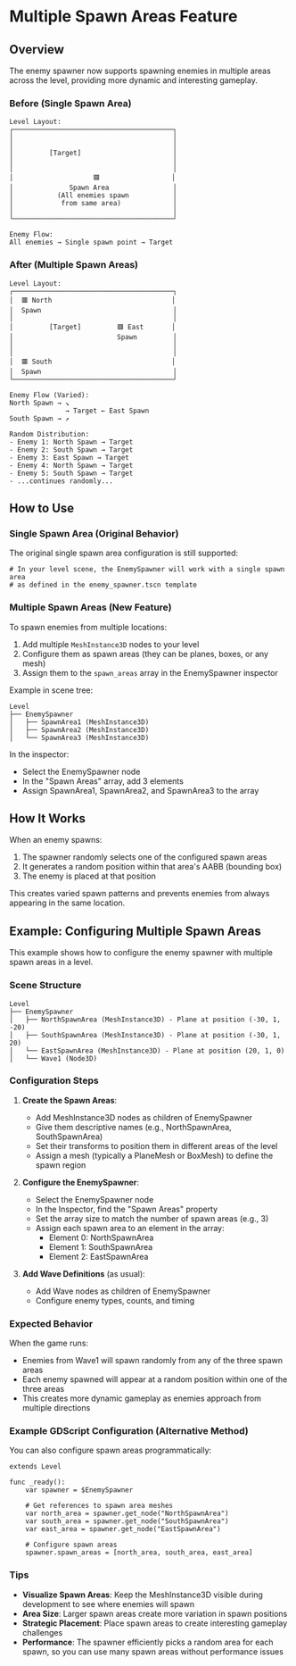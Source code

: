 # Multiple Spawn Areas Feature

## Overview

The enemy spawner now supports spawning enemies in multiple areas across the level, providing more dynamic and interesting gameplay.


### Before (Single Spawn Area)

```
Level Layout:
┌────────────────────────────────────────┐
│                                        │
│                                        │
│         [Target]                       │
│                                        │
│                                        │
│                    🟥                  │
│              Spawn Area                │
│           (All enemies spawn           │
│            from same area)             │
│                                        │
└────────────────────────────────────────┘

Enemy Flow:
All enemies → Single spawn point → Target
```

### After (Multiple Spawn Areas)

```
Level Layout:
┌────────────────────────────────────────┐
│  🟥 North                              │
│  Spawn                                 │
│                                        │
│         [Target]         🟥 East       │
│                          Spawn         │
│                                        │
│                                        │
│  🟥 South                              │
│  Spawn                                 │
└────────────────────────────────────────┘

Enemy Flow (Varied):
North Spawn → ↘
              → Target ← East Spawn
South Spawn → ↗

Random Distribution:
- Enemy 1: North Spawn → Target
- Enemy 2: South Spawn → Target  
- Enemy 3: East Spawn → Target
- Enemy 4: North Spawn → Target
- Enemy 5: South Spawn → Target
- ...continues randomly...
```

## How to Use

### Single Spawn Area (Original Behavior)

The original single spawn area configuration is still supported:

```gdscript
# In your level scene, the EnemySpawner will work with a single spawn area
# as defined in the enemy_spawner.tscn template
```

### Multiple Spawn Areas (New Feature)

To spawn enemies from multiple locations:

1. Add multiple `MeshInstance3D` nodes to your level
2. Configure them as spawn areas (they can be planes, boxes, or any mesh)
3. Assign them to the `spawn_areas` array in the EnemySpawner inspector

Example in scene tree:
```
Level
├── EnemySpawner
│   ├── SpawnArea1 (MeshInstance3D)
│   ├── SpawnArea2 (MeshInstance3D)
│   └── SpawnArea3 (MeshInstance3D)
```

In the inspector:
- Select the EnemySpawner node
- In the "Spawn Areas" array, add 3 elements
- Assign SpawnArea1, SpawnArea2, and SpawnArea3 to the array

## How It Works

When an enemy spawns:
1. The spawner randomly selects one of the configured spawn areas
2. It generates a random position within that area's AABB (bounding box)
3. The enemy is placed at that position

This creates varied spawn patterns and prevents enemies from always appearing in the same location.

## Example: Configuring Multiple Spawn Areas

This example shows how to configure the enemy spawner with multiple spawn areas in a level.

### Scene Structure

```
Level
├── EnemySpawner
│   ├── NorthSpawnArea (MeshInstance3D) - Plane at position (-30, 1, -20)
│   ├── SouthSpawnArea (MeshInstance3D) - Plane at position (-30, 1, 20)
│   └── EastSpawnArea (MeshInstance3D) - Plane at position (20, 1, 0)
│   └── Wave1 (Node3D)
```

### Configuration Steps

1. **Create the Spawn Areas**:
   - Add MeshInstance3D nodes as children of EnemySpawner
   - Give them descriptive names (e.g., NorthSpawnArea, SouthSpawnArea)
   - Set their transforms to position them in different areas of the level
   - Assign a mesh (typically a PlaneMesh or BoxMesh) to define the spawn region

2. **Configure the EnemySpawner**:
   - Select the EnemySpawner node
   - In the Inspector, find the "Spawn Areas" property
   - Set the array size to match the number of spawn areas (e.g., 3)
   - Assign each spawn area to an element in the array:
     - Element 0: NorthSpawnArea
     - Element 1: SouthSpawnArea
     - Element 2: EastSpawnArea

3. **Add Wave Definitions** (as usual):
   - Add Wave nodes as children of EnemySpawner
   - Configure enemy types, counts, and timing

### Expected Behavior

When the game runs:
- Enemies from Wave1 will spawn randomly from any of the three spawn areas
- Each enemy spawned will appear at a random position within one of the three areas
- This creates more dynamic gameplay as enemies approach from multiple directions

### Example GDScript Configuration (Alternative Method)

You can also configure spawn areas programmatically:

```gdscript
extends Level

func _ready():
    var spawner = $EnemySpawner
    
    # Get references to spawn area meshes
    var north_area = spawner.get_node("NorthSpawnArea")
    var south_area = spawner.get_node("SouthSpawnArea")
    var east_area = spawner.get_node("EastSpawnArea")
    
    # Configure spawn areas
    spawner.spawn_areas = [north_area, south_area, east_area]
```

### Tips

- **Visualize Spawn Areas**: Keep the MeshInstance3D visible during development to see where enemies will spawn
- **Area Size**: Larger spawn areas create more variation in spawn positions
- **Strategic Placement**: Place spawn areas to create interesting gameplay challenges
- **Performance**: The spawner efficiently picks a random area for each spawn, so you can use many spawn areas without performance issues
